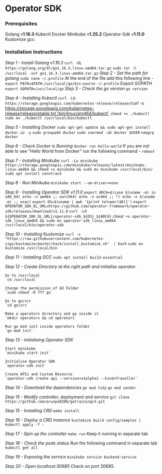# Operator SDK 

###  Prerequisites
Golang  v**1.16.3**
Kubectl
Docker
Minikube v**1.25.2**
Operator-Sdk v**1.11.0**
Kustomize
gcc


### Installation Instructions
*Step 1 - Install Golang v1.16.3*
	`curl -OL https://golang.org/dl/go1.16.3.linux-amd64.tar.gz`
	`sudo tar -C /usr/local -xvf go1.16.3.linux-amd64.tar.gz`
*Step 2 - Set the path for golang*
	`sudo nano ~/.profile`
	At the end of the file add this following line -
	`export PATH=$PATH:/usr/local/go/bin`
	`source ~/.profile`
	Export GOPATH
	`export GOPATH=/usr/local/go`
*Step 3 - Check the go version*
	`go version`

*Step 4 - Installing Kubectl*
	`curl -LO https://storage.googleapis.com/kubernetes-release/release/`curl -s https://storage.googleapis.com/kubernetes-release/release/stable.txt`/bin/linux/amd64/kubectl`
	`chmod +x ./kubectl`
	`sudo mv ./kubectl /usr/local/bin/kubectl`

*Step 5 - Installing Docker*
	`sudo apt-get update && sudo apt-get install docker.io -y`
	`sudo groupadd docker`
	`sudo usermod -aG docker $USER`
	`newgrp docker`

*Step 6 - Check Docker is Running*
	`docker run hello-world`
	If you are not able to see "Hello World from Docker" run the following command -
	`reboot`

*Step 7 - Installing Minikube*
	`curl -Lo minikube https://storage.googleapis.com/minikube/releases/latest/minikube-linux-amd64 && chmod +x minikube && sudo mv minikube /usr/local/bin/`
	`sudo apt install conntrack`

*Step 8 - Run Minikube*
	`minikube start --vm-driver=none`

*Step 9 - Installing Operator SDK v1.11.0*
	`export ARCH=$(case $(uname -m) in x86_64) echo -n amd64 ;; aarch64) echo -n arm64 ;; *) echo -n $(uname -m) ;; esac)`
	`export OS=$(uname | awk '{print tolower($0)}')`
	`export OPERATOR_SDK_DL_URL=https://github.com/operator-framework/operator-sdk/releases/download/v1.11.0`
	`curl -LO ${OPERATOR_SDK_DL_URL}/operator-sdk_${OS}_${ARCH}`
	`chmod +x operator-sdk_linux_amd64 && sudo mv operator-sdk_linux_amd64 /usr/local/bin/operator-sdk`

*Step 10 - Installing Kustomize*
	`curl -s "https://raw.githubusercontent.com/kubernetes-sigs/kustomize/master/hack/install_kustomize.sh"  | bash`
	`sudo mv kustomize /usr/local/bin`

*Step 11 - Installing GCC*
`sudo apt install build-essential`

*Step 12 - Create Directory at the right path and initialise operator*

	Go to /usr/local
	`cd /usr/local`

	Change the permission of GO Folder
	`sudo chmod -R 777 go`

	Go to go/src
	`cd go/src`

	Make a operators directory and go inside it
	`mkdir operators && cd operators`

	Run go mod init inside operators folder
	`go mod init`

*Step 13 - Initialising Operator SDK*

	Start minikube
	`minikube start init`

	Initialise Operator SDK
	`operator-sdk init`

	Create APIs and Custom Resource
	`operator-sdk create api --version=v1alpha1 --kind=Traveller`

*Step 14 - Download the dependencies*
	`go mod tidy`
	`go mod vendor`

*Step 15 - Modify controller, deployment and service*
	`git clone https://github.com/arunpa0206/gotrainingv3.git`
	

*Step 15 - Installing CRD*
	`make install`

*Step 16 - Deploy a CRD instance*
	`kustomize build config/samples | kubectl apply -f -`

*Step 17 - Spin up the controller*
	`make run`
	Keep it running in separate tab

*Step 18 - Check the pods status*
	Run the following command in separate tab
	`kubectl get all`

*Step 19 - Exposing the service*
	`minikube service backend-service`

*Step 20 - Open localhost:30685*
	Check on port 30685.


